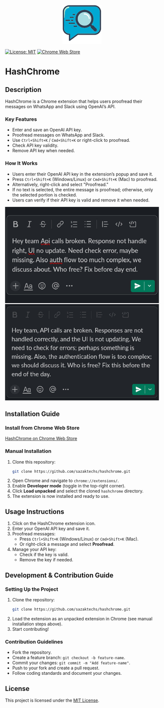 <p align="center">
  <img src="icon128.png">
</p>

[![License: MIT](https://img.shields.io/badge/License-MIT-yellow.svg)](https://opensource.org/licenses/MIT)
[![Chrome Web Store](https://img.shields.io/chrome-web-store/v/nkmhiiaddgijccgppefkaedjddnhnomd.svg)](https://chrome.google.com/webstore/detail/nkmhiiaddgijccgppefkaedjddnhnomd)
# HashChrome

## Description

HashChrome is a Chrome extension that helps users proofread their messages on WhatsApp and Slack using OpenAI’s API.

### Key Features
- Enter and save an OpenAI API key.
- Proofread messages on WhatsApp and Slack.
- Use `Ctrl+Shift+K` / `Cmd+Shift+K` or right-click to proofread.
- Check API key validity.
- Remove API key when needed.

### How It Works
- Users enter their OpenAI API key in the extension’s popup and save it.
- Press `Ctrl+Shift+K` (Windows/Linux) or `Cmd+Shift+K` (Mac) to proofread.
- Alternatively, right-click and select "Proofread."
- If no text is selected, the entire message is proofread; otherwise, only the selected portion is checked.
- Users can verify if their API key is valid and remove it when needed.

![slack_before](images/slack_before.jpg)
![slack_after](images/slack_after.jpg)

## Installation Guide

### Install from Chrome Web Store
[HashChrome on Chrome Web Store](https://chromewebstore.google.com/detail/hashchrome/nkmhiiaddgijccgppefkaedjddnhnomd)

### Manual Installation
1. Clone this repository:
   ```sh
   git clone https://github.com/sazaktechs/hashchrome.git
   ```
2. Open Chrome and navigate to `chrome://extensions/`.
3. Enable **Developer mode** (toggle in the top-right corner).
4. Click **Load unpacked** and select the cloned `hashchrome` directory.
5. The extension is now installed and ready to use.

## Usage Instructions
1. Click on the HashChrome extension icon.
2. Enter your OpenAI API key and save it.
3. Proofread messages:
   - Press `Ctrl+Shift+K` (Windows/Linux) or `Cmd+Shift+K` (Mac).
   - Or right-click a message and select **Proofread**.
4. Manage your API key:
   - Check if the key is valid.
   - Remove the key if needed.

## Development & Contribution Guide

### Setting Up the Project
1. Clone the repository:
   ```sh
   git clone https://github.com/sazaktechs/hashchrome.git
   ```
2. Load the extension as an unpacked extension in Chrome (see manual installation steps above).
3. Start contributing!

### Contribution Guidelines
- Fork the repository.
- Create a feature branch: `git checkout -b feature-name`.
- Commit your changes: `git commit -m "Add feature-name"`.
- Push to your fork and create a pull request.
- Follow coding standards and document your changes.

## License
This project is licensed under the [MIT License](LICENSE).
